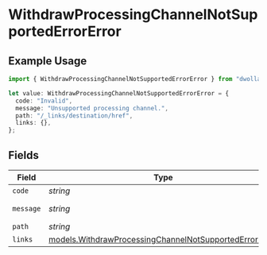 # WithdrawProcessingChannelNotSupportedErrorError

## Example Usage

```typescript
import { WithdrawProcessingChannelNotSupportedErrorError } from "dwolla-typescript/models";

let value: WithdrawProcessingChannelNotSupportedErrorError = {
  code: "Invalid",
  message: "Unsupported processing channel.",
  path: "/_links/destination/href",
  links: {},
};
```

## Fields

| Field                                                                                                                  | Type                                                                                                                   | Required                                                                                                               | Description                                                                                                            | Example                                                                                                                |
| ---------------------------------------------------------------------------------------------------------------------- | ---------------------------------------------------------------------------------------------------------------------- | ---------------------------------------------------------------------------------------------------------------------- | ---------------------------------------------------------------------------------------------------------------------- | ---------------------------------------------------------------------------------------------------------------------- |
| `code`                                                                                                                 | *string*                                                                                                               | :heavy_minus_sign:                                                                                                     | N/A                                                                                                                    | Invalid                                                                                                                |
| `message`                                                                                                              | *string*                                                                                                               | :heavy_minus_sign:                                                                                                     | N/A                                                                                                                    | Unsupported processing channel.                                                                                        |
| `path`                                                                                                                 | *string*                                                                                                               | :heavy_minus_sign:                                                                                                     | N/A                                                                                                                    | /_links/destination/href                                                                                               |
| `links`                                                                                                                | [models.WithdrawProcessingChannelNotSupportedErrorLinks](../models/withdrawprocessingchannelnotsupportederrorlinks.md) | :heavy_minus_sign:                                                                                                     | N/A                                                                                                                    | {}                                                                                                                     |